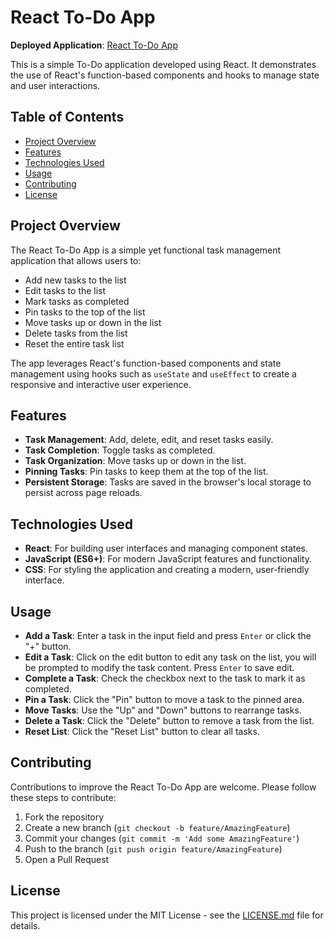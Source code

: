 # React To-Do App

**Deployed Application**: [React To-Do App](https://itssodope01.github.io/React-ToDo-APP/)

This is a simple To-Do application developed using React. It demonstrates the use of React's function-based components and hooks to manage state and user interactions.

## Table of Contents
* [Project Overview](#project-overview)
* [Features](#features)
* [Technologies Used](#technologies-used)
* [Usage](#usage)
* [Contributing](#contributing)
* [License](#license)

## Project Overview

The React To-Do App is a simple yet functional task management application that allows users to:
* Add new tasks to the list
* Edit tasks to the list
* Mark tasks as completed
* Pin tasks to the top of the list
* Move tasks up or down in the list
* Delete tasks from the list
* Reset the entire task list

The app leverages React's function-based components and state management using hooks such as `useState` and `useEffect` to create a responsive and interactive user experience.

## Features

* **Task Management**: Add, delete, edit, and reset tasks easily.
* **Task Completion**: Toggle tasks as completed.
* **Task Organization**: Move tasks up or down in the list.
* **Pinning Tasks**: Pin tasks to keep them at the top of the list.
* **Persistent Storage**: Tasks are saved in the browser's local storage to persist across page reloads.

## Technologies Used

* **React**: For building user interfaces and managing component states.
* **JavaScript (ES6+)**: For modern JavaScript features and functionality.
* **CSS**: For styling the application and creating a modern, user-friendly interface.

## Usage

* **Add a Task**: Enter a task in the input field and press `Enter` or click the "+" button.
* **Edit a Task**: Click on the edit button to edit any task on the list, you will be prompted to modify the task content. Press `Enter` to save edit.
* **Complete a Task**: Check the checkbox next to the task to mark it as completed.
* **Pin a Task**: Click the "Pin" button to move a task to the pinned area.
* **Move Tasks**: Use the "Up" and "Down" buttons to rearrange tasks.
* **Delete a Task**: Click the "Delete" button to remove a task from the list.
* **Reset List**: Click the "Reset List" button to clear all tasks.

## Contributing

Contributions to improve the React To-Do App are welcome. Please follow these steps to contribute:

1. Fork the repository
2. Create a new branch (`git checkout -b feature/AmazingFeature`)
3. Commit your changes (`git commit -m 'Add some AmazingFeature'`)
4. Push to the branch (`git push origin feature/AmazingFeature`)
5. Open a Pull Request

## License

This project is licensed under the MIT License - see the [LICENSE.md](LICENSE.md) file for details.
